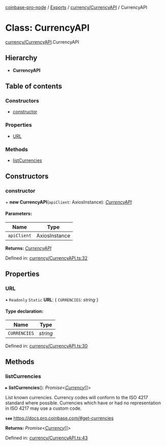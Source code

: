 [coinbase-pro-node](../README.md) / [Exports](../modules.md) / [currency/CurrencyAPI](../modules/currency_currencyapi.md) / CurrencyAPI

# Class: CurrencyAPI

[currency/CurrencyAPI](../modules/currency_currencyapi.md).CurrencyAPI

## Hierarchy

* **CurrencyAPI**

## Table of contents

### Constructors

- [constructor](currency_currencyapi.currencyapi.md#constructor)

### Properties

- [URL](currency_currencyapi.currencyapi.md#url)

### Methods

- [listCurrencies](currency_currencyapi.currencyapi.md#listcurrencies)

## Constructors

### constructor

\+ **new CurrencyAPI**(`apiClient`: AxiosInstance): [*CurrencyAPI*](currency_currencyapi.currencyapi.md)

#### Parameters:

Name | Type |
------ | ------ |
`apiClient` | AxiosInstance |

**Returns:** [*CurrencyAPI*](currency_currencyapi.currencyapi.md)

Defined in: [currency/CurrencyAPI.ts:32](https://github.com/bennycode/coinbase-pro-node/blob/004782e/src/currency/CurrencyAPI.ts#L32)

## Properties

### URL

▪ `Readonly` `Static` **URL**: { `CURRENCIES`: *string*  }

#### Type declaration:

Name | Type |
------ | ------ |
`CURRENCIES` | *string* |

Defined in: [currency/CurrencyAPI.ts:30](https://github.com/bennycode/coinbase-pro-node/blob/004782e/src/currency/CurrencyAPI.ts#L30)

## Methods

### listCurrencies

▸ **listCurrencies**(): *Promise*<[*Currency*](../interfaces/currency_currencyapi.currency.md)[]\>

List known currencies.
Currency codes will conform to the ISO 4217 standard where possible.
Currencies which have or had no representation in ISO 4217 may use a custom code.

**`see`** https://docs.pro.coinbase.com/#get-currencies

**Returns:** *Promise*<[*Currency*](../interfaces/currency_currencyapi.currency.md)[]\>

Defined in: [currency/CurrencyAPI.ts:43](https://github.com/bennycode/coinbase-pro-node/blob/004782e/src/currency/CurrencyAPI.ts#L43)
